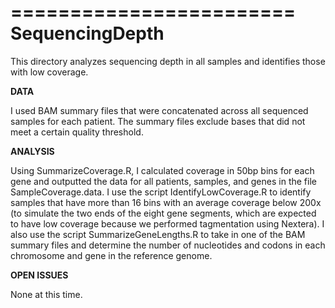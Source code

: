 ========================
SequencingDepth
========================

This directory analyzes sequencing depth in all samples and identifies those with low coverage.

**DATA**

I used BAM summary files that were concatenated across all sequenced samples for each patient. The summary files exclude bases that did not meet a certain quality threshold.

**ANALYSIS**

Using SummarizeCoverage.R, I calculated coverage in 50bp bins for each gene and outputted the data for all patients, samples, and genes in the file SampleCoverage.data. I use the script IdentifyLowCoverage.R to identify samples that have more than 16 bins with an average coverage below 200x (to simulate the two ends of the eight gene segments, which are expected to have low coverage because we performed tagmentation using Nextera). I also use the script SummarizeGeneLengths.R to take in one of the BAM summary files and determine the number of nucleotides and codons in each chromosome and gene in the reference genome.

**OPEN ISSUES**

None at this time.